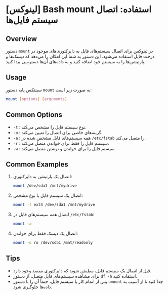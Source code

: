 # [لینوکس] Bash mount استفاده: اتصال سیستم فایل‌ها

## Overview
دستور `mount` در لینوکس برای اتصال سیستم‌های فایل به دایرکتوری‌های موجود در درخت فایل استفاده می‌شود. این دستور به شما این امکان را می‌دهد که دیسک‌ها و پارتیشن‌ها را به سیستم خود اضافه کنید و به داده‌های آن‌ها دسترسی پیدا کنید.

## Usage
سینتکس پایه دستور `mount` به صورت زیر است:

```bash
mount [options] [arguments]
```

## Common Options
- `-t` : نوع سیستم فایل را مشخص می‌کند.
- `-o` : گزینه‌های خاصی برای اتصال را تعیین می‌کند.
- `-a` : همه سیستم‌های فایل مشخص شده در `/etc/fstab` را متصل می‌کند.
- `-r` : سیستم فایل را فقط برای خواندن متصل می‌کند.
- `-w` : سیستم فایل را برای خواندن و نوشتن متصل می‌کند.

## Common Examples
1. اتصال یک پارتیشن به دایرکتوری:
   ```bash
   mount /dev/sda1 /mnt/mydrive
   ```

2. اتصال یک سیستم فایل با نوع مشخص:
   ```bash
   mount -t ext4 /dev/sda1 /mnt/mydrive
   ```

3. اتصال همه سیستم‌های فایل در `/etc/fstab`:
   ```bash
   mount -a
   ```

4. اتصال یک دیسک فقط برای خواندن:
   ```bash
   mount -o ro /dev/sdb1 /mnt/readonly
   ```

## Tips
- قبل از اتصال یک سیستم فایل، مطمئن شوید که دایرکتوری مقصد وجود دارد.
- برای مشاهده سیستم‌های فایل متصل، از دستور `df -h` استفاده کنید.
- پس از اتمام کار با سیستم فایل، حتماً آن را با دستور `umount` جدا کنید تا از آسیب به داده‌ها جلوگیری شود.